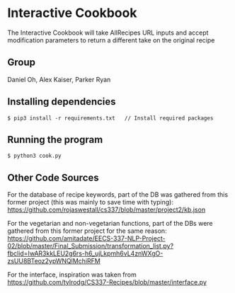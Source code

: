 # Interactive Cookbook
The Interactive Cookbook will take AllRecipes URL inputs and accept modification parameters to return a different take on the original recipe

## Group 
Daniel Oh, Alex Kaiser, Parker Ryan

## Installing dependencies
```
$ pip3 install -r requirements.txt   // Install required packages
```

## Running the program
```
$ python3 cook.py
```

## Other Code Sources
For the database of recipe keywords, part of the DB was gathered from this former project (this was mainly to save time with typing): https://github.com/rojaswestall/cs337/blob/master/project2/kb.json

For the vegetarian and non-vegetarian functions, part of the DBs were gathered from this former project for the same reason: https://github.com/amitadate/EECS-337-NLP-Project-02/blob/master/Final_Submission/transformation_list.py?fbclid=IwAR3kkLEU2g6rs-h6_ujLkpmh6vL4znWXgO-zsUU8BTeoz2ypWNQlMchiRFM

For the interface, inspiration was taken from https://github.com/tylrodg/CS337-Recipes/blob/master/interface.py